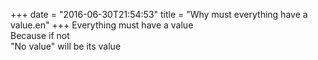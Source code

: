 +++
date = "2016-06-30T21:54:53"
title = "Why must everything have a value.en"
+++
Everything must have a value  
Because if not  
"No value" will be its value  